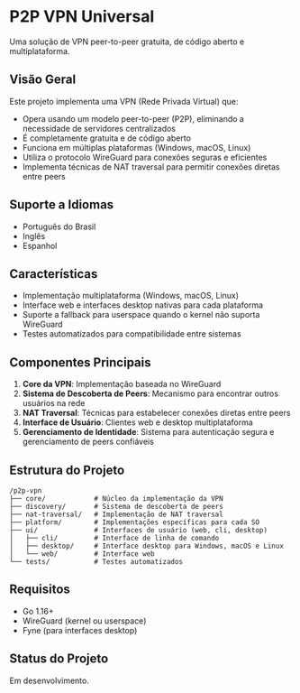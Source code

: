 # P2P VPN Universal

Uma solução de VPN peer-to-peer gratuita, de código aberto e multiplataforma.

## Visão Geral

Este projeto implementa uma VPN (Rede Privada Virtual) que:
- Opera usando um modelo peer-to-peer (P2P), eliminando a necessidade de servidores centralizados
- É completamente gratuita e de código aberto
- Funciona em múltiplas plataformas (Windows, macOS, Linux)
- Utiliza o protocolo WireGuard para conexões seguras e eficientes
- Implementa técnicas de NAT traversal para permitir conexões diretas entre peers

## Suporte a Idiomas

- Português do Brasil
- Inglês
- Espanhol

## Características

- Implementação multiplataforma (Windows, macOS, Linux)
- Interface web e interfaces desktop nativas para cada plataforma
- Suporte a fallback para userspace quando o kernel não suporta WireGuard
- Testes automatizados para compatibilidade entre sistemas

## Componentes Principais

1. **Core da VPN**: Implementação baseada no WireGuard
2. **Sistema de Descoberta de Peers**: Mecanismo para encontrar outros usuários na rede
3. **NAT Traversal**: Técnicas para estabelecer conexões diretas entre peers
4. **Interface de Usuário**: Clientes web e desktop multiplataforma
5. **Gerenciamento de Identidade**: Sistema para autenticação segura e gerenciamento de peers confiáveis

## Estrutura do Projeto

```
/p2p-vpn
├── core/            # Núcleo da implementação da VPN 
├── discovery/       # Sistema de descoberta de peers
├── nat-traversal/   # Implementação de NAT traversal
├── platform/        # Implementações específicas para cada SO
├── ui/              # Interfaces de usuário (web, cli, desktop)
│   ├── cli/         # Interface de linha de comando
│   ├── desktop/     # Interface desktop para Windows, macOS e Linux
│   └── web/         # Interface web
└── tests/           # Testes automatizados
```

## Requisitos

- Go 1.16+
- WireGuard (kernel ou userspace)
- Fyne (para interfaces desktop)

## Status do Projeto

Em desenvolvimento.

